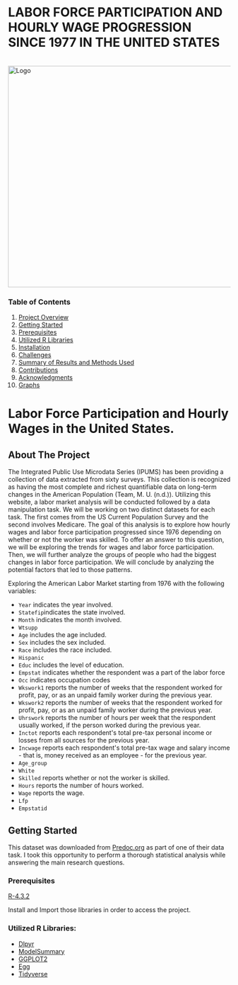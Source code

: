 # LABOR FORCE PARTICIPATION AND HOURLY WAGE PROGRESSION SINCE 1977 IN THE UNITED STATES

<!-- PROJECT LOGO -->
<br />
  <a href="https://github.com/Karene123/CPS_wages">
    <img src="https://github.com/Karene123/CPS_wages/assets/70621033/ff223f28-e8e7-4c39-ac2f-bc141b432116" alt="Logo" width="1500" height="500">
  </a>
  
<!-- TABLE OF CONTENTS -->
### Table of Contents

1. [Project Overview](#Project-Overview)
2. [Getting Started](#Getting-Started)
3. [Prerequisites](#Prerequisites)
4. [Utilized R Libraries](#Utilized-R-Libraries)
5. [Installation](#Installation)
6. [Challenges](#Challenges)
7. [Summary of Results and Methods Used](#Summary-of-Results-and-Methods-Used)
8. [Contributions](#Contributions)
9. [Acknowledgments](#Acknowledgments)
10. [Graphs](#Graphs)

# Labor Force Participation and Hourly Wages in the United States.

<!-- Project Overview -->
## About The Project

The Integrated Public Use Microdata Series (IPUMS) has been providing a collection of data extracted from sixty surveys. This collection is recognized as having the most complete and richest quantifiable data on long-term changes in the American Population (Team, M. U. (n.d.)). Utilizing this website, a labor market analysis will be conducted followed by a data manipulation task. We will be working on two distinct datasets for each task. The first comes from the US Current Population Survey and the second involves Medicare. The goal of this analysis is to explore how hourly wages and labor force participation progressed since 1976 depending on whether or not the worker was skilled. To offer an answer to this question, we will be exploring the trends for wages and labor force participation. Then, we will further analyze the groups of people who had the biggest changes in labor force participation. We will conclude by analyzing the potential factors that led to those patterns.

Exploring the American Labor Market starting from 1976 with the following variables:
-   `Year` indicates the year involved.
-   `Statefip`indicates the state involved.
-   `Month` indicates the month involved.
-   `Wtsupp`
-   `Age` includes the age included.
-   `Sex` includes the sex included.
-   `Race` includes the race included.
-   `Hispanic`
-   `Educ` includes the level of education.
-   `Empstat` indicates whether the respondent was a part of the labor force
-   `Occ` indicates occupation codes
-   `Wkswork1` reports the number of weeks that the respondent worked for profit, pay, or as an unpaid family worker during the previous year.
-   `Wkswork2` reports the number of weeks that the respondent worked for profit, pay, or as an unpaid family worker during the previous year.
-   `Uhrswork` reports the number of hours per week that the respondent usually worked, if the person worked during the previous year.
-   `Inctot` reports each respondent's total pre-tax personal income or losses from all sources for the previous year.
-   `Incwage` reports each respondent's total pre-tax wage and salary income - that is, money received as an employee - for the previous year.
-   `Age_group`
-   `White`
-   `Skilled` reports whether or not the worker is skilled.
-   `Hours` reports the number of hours worked.
-   `Wage` reports the wage.
-   `Lfp`
-   `Empstatid`

  <!-- GETTING STARTED -->
## Getting Started

This dataset was downloaded from [Predoc.org](https://predoc.org/-/media/project/chicago-booth/consortium/predoc/documents/task_overview.pdf) as part of one of their data task. I took this opportunity to perform a thorough statistical analysis while answering the main research questions.

### Prerequisites

[R-4.3.2](https://cran.r-project.org/bin/windows/base/)

Install and Import those libraries in order to access the project.

### Utilized R Libraries:

* [Dlpyr](https://dplyr.tidyverse.org/articles/dplyr.html)
* [ModelSummary](https://modelsummary.com/)
* [GGPLOT2](https://ggplot2.tidyverse.org/)
* [Egg](https://cran.r-project.org/web/packages/egg/index.html)
* [Tidyverse](https://dplyr.tidyverse.org/)

